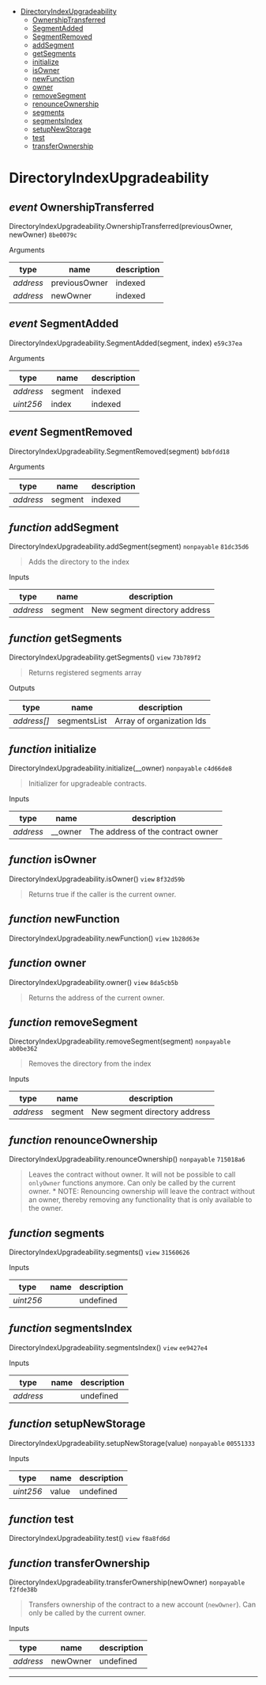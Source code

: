 * [DirectoryIndexUpgradeability](#directoryindexupgradeability)
  * [OwnershipTransferred](#event-ownershiptransferred)
  * [SegmentAdded](#event-segmentadded)
  * [SegmentRemoved](#event-segmentremoved)
  * [addSegment](#function-addsegment)
  * [getSegments](#function-getsegments)
  * [initialize](#function-initialize)
  * [isOwner](#function-isowner)
  * [newFunction](#function-newfunction)
  * [owner](#function-owner)
  * [removeSegment](#function-removesegment)
  * [renounceOwnership](#function-renounceownership)
  * [segments](#function-segments)
  * [segmentsIndex](#function-segmentsindex)
  * [setupNewStorage](#function-setupnewstorage)
  * [test](#function-test)
  * [transferOwnership](#function-transferownership)

# DirectoryIndexUpgradeability

## *event* OwnershipTransferred

DirectoryIndexUpgradeability.OwnershipTransferred(previousOwner, newOwner) `8be0079c`

Arguments

| **type** | **name** | **description** |
|-|-|-|
| *address* | previousOwner | indexed |
| *address* | newOwner | indexed |

## *event* SegmentAdded

DirectoryIndexUpgradeability.SegmentAdded(segment, index) `e59c37ea`

Arguments

| **type** | **name** | **description** |
|-|-|-|
| *address* | segment | indexed |
| *uint256* | index | indexed |

## *event* SegmentRemoved

DirectoryIndexUpgradeability.SegmentRemoved(segment) `bdbfdd18`

Arguments

| **type** | **name** | **description** |
|-|-|-|
| *address* | segment | indexed |


## *function* addSegment

DirectoryIndexUpgradeability.addSegment(segment) `nonpayable` `81dc35d6`

> Adds the directory to the index

Inputs

| **type** | **name** | **description** |
|-|-|-|
| *address* | segment | New segment directory address |


## *function* getSegments

DirectoryIndexUpgradeability.getSegments() `view` `73b789f2`

> Returns registered segments array



Outputs

| **type** | **name** | **description** |
|-|-|-|
| *address[]* | segmentsList | Array of organization Ids |

## *function* initialize

DirectoryIndexUpgradeability.initialize(__owner) `nonpayable` `c4d66de8`

> Initializer for upgradeable contracts.

Inputs

| **type** | **name** | **description** |
|-|-|-|
| *address* | __owner | The address of the contract owner |


## *function* isOwner

DirectoryIndexUpgradeability.isOwner() `view` `8f32d59b`

> Returns true if the caller is the current owner.




## *function* newFunction

DirectoryIndexUpgradeability.newFunction() `view` `1b28d63e`





## *function* owner

DirectoryIndexUpgradeability.owner() `view` `8da5cb5b`

> Returns the address of the current owner.




## *function* removeSegment

DirectoryIndexUpgradeability.removeSegment(segment) `nonpayable` `ab0be362`

> Removes the directory from the index

Inputs

| **type** | **name** | **description** |
|-|-|-|
| *address* | segment | New segment directory address |


## *function* renounceOwnership

DirectoryIndexUpgradeability.renounceOwnership() `nonpayable` `715018a6`

> Leaves the contract without owner. It will not be possible to call `onlyOwner` functions anymore. Can only be called by the current owner.     * NOTE: Renouncing ownership will leave the contract without an owner, thereby removing any functionality that is only available to the owner.




## *function* segments

DirectoryIndexUpgradeability.segments() `view` `31560626`


Inputs

| **type** | **name** | **description** |
|-|-|-|
| *uint256* |  | undefined |


## *function* segmentsIndex

DirectoryIndexUpgradeability.segmentsIndex() `view` `ee9427e4`


Inputs

| **type** | **name** | **description** |
|-|-|-|
| *address* |  | undefined |


## *function* setupNewStorage

DirectoryIndexUpgradeability.setupNewStorage(value) `nonpayable` `00551333`


Inputs

| **type** | **name** | **description** |
|-|-|-|
| *uint256* | value | undefined |


## *function* test

DirectoryIndexUpgradeability.test() `view` `f8a8fd6d`





## *function* transferOwnership

DirectoryIndexUpgradeability.transferOwnership(newOwner) `nonpayable` `f2fde38b`

> Transfers ownership of the contract to a new account (`newOwner`). Can only be called by the current owner.

Inputs

| **type** | **name** | **description** |
|-|-|-|
| *address* | newOwner | undefined |


---